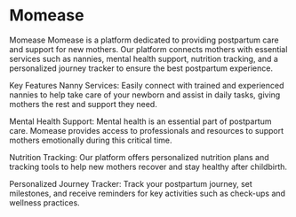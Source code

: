 # Momease

Momease
Momease is a platform dedicated to providing postpartum care and support for new mothers. Our platform connects mothers with essential services such as nannies, mental health support, nutrition tracking, and a personalized journey tracker to ensure the best postpartum experience.

Key Features
Nanny Services: Easily connect with trained and experienced nannies to help take care of your newborn and assist in daily tasks, giving mothers the rest and support they need.

Mental Health Support: Mental health is an essential part of postpartum care. Momease provides access to professionals and resources to support mothers emotionally during this critical time.

Nutrition Tracking: Our platform offers personalized nutrition plans and tracking tools to help new mothers recover and stay healthy after childbirth.

Personalized Journey Tracker: Track your postpartum journey, set milestones, and receive reminders for key activities such as check-ups and wellness practices.
